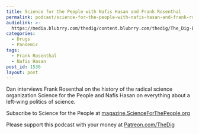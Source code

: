```yaml
---
title: Science for the People with Nafis Hasan and Frank Rosenthal
permalink: podcast/science-for-the-people-with-nafis-hasan-and-frank-rosenthal/
audiolink: >-
  https://media.blubrry.com/thedig/content.blubrry.com/thedig/The_Dig-EP_258-SFTP.mp3
categories:
  - Drugs
  - Pandemic
tags:
  - Frank Rosenthal
  - Nafis Hasan
post_id: 1536
layout: post
---
```


Dan interviews Frank Rosenthal on the history of the radical science organization Science for the People and Nafis Hasan on everything about a left-wing politics of science.

Subscribe to Science for the People at [magazine.ScienceForThePeople.org](https://magazine.scienceforthepeople.org)

Please support this podcast with your money at [Patreon.com/TheDig](https://patreon.com/TheDig)
